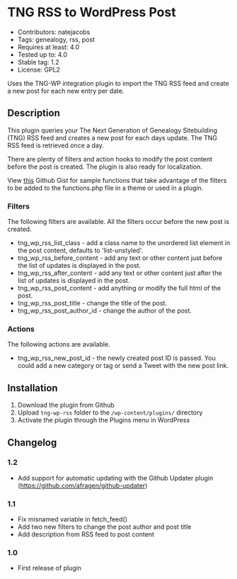 # TNG RSS to WordPress Post

* Contributors: natejacobs
* Tags: genealogy, rss, post
* Requires at least: 4.0
* Tested up to: 4.0
* Stable tag: 1.2
* License: GPL2

Uses the TNG-WP integration plugin to import the TNG RSS feed and create a new post for each new entry per date.

## Description

This plugin queries your The Next Generation of Genealogy Sitebuilding (TNG) RSS feed and creates a new post for each days update. The TNG RSS feed is retrieved once a day. 

There are plenty of filters and action hooks to modify the post content before the post is created. The plugin is also ready for localization.

View [this](https://gist.github.com/NateJacobs/4b126a2c850b0aa04b68) Github Gist for sample functions that take advantage of the filters to be added to the functions.php file in a theme or used in a plugin.

### Filters

The following filters are available. All the filters occur before the new post is created.

* tng_wp_rss_list_class - add a class name to the unordered list element in the post content, defaults to 'list-unstyled'.
* tng_wp_rss_before_content - add any text or other content just before the list of updates is displayed in the post.
* tng_wp_rss_after_content - add any text or other content just after the list of updates is displayed in the post.
* tng_wp_rss_post_content - add anything or modify the full html of the post.
* tng_wp_rss_post_title - change the title of the post.
* tng_wp_rss_post_author_id - change the author of the post.

### Actions

The following actions are available.

* tng_wp_rss_new_post_id - the newly created post ID is passed. You could add a new category or tag or send a Tweet with the new post link.

## Installation

1. Download the plugin from Github
2. Upload `tng-wp-rss` folder to the `/wp-content/plugins/` directory
3. Activate the plugin through the Plugins menu in WordPress

## Changelog

### 1.2
* Add support for automatic updating with the Github Updater plugin (https://github.com/afragen/github-updater)

### 1.1
* Fix misnamed variable in fetch_feed()
* Add two new filters to change the post author and post title
* Add description from RSS feed to post content

### 1.0

* First release of plugin
